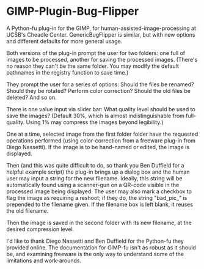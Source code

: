 # GIMP-Plugin-Bug-Flipper
A Python-fu plug-in for the GIMP, for human-assisted-image-processing at UCSB's Cheadle Center.
GenericBugFlipper is similar, but with new options and different defaults for more general usage. 

Both versions of the plug-in prompt the user for two folders: one full of images to be processed, another for saving the processed images.
(There's no reason they can't be the same folder. You may modify the default pathnames in the registry function to save time.)

They prompt the user for a series of options: Should the files be renamed? Should they be rotated? Perform color correction? Should the old files be deleted? And so on.

There is one value input via slider bar: What quality level should be used to save the images? 
(Default 30%, which is almost indistinguishable from full-quality. Using 1% may compress the images beyond legibility.)

One at a time, selected image from the first folder folder have the requested operations performed
(using color-correction from a freeware plug-in from Diego Nassetti). If the image is to be hand-named or edited, the image is displayed.

Then (and this was quite difficult to do, so thank you Ben Duffield for a helpful example script) the plug-in brings up a dialog box
and the human user may input a string for the new filename. Ideally, this string will be automatically found using a scanner-gun
on a QR-code visible in the processed image being displayed. The user may also mark a checkbox to flag the image as requiring a reshoot;
if they do, the string "bad_pic_" is prepended to the filename given. If the filename box is left blank, it reuses the old filename. 

Then the image is saved in the second folder with its new filename, at the desired compression level. 

I'd like to thank Diego Nassetti and Ben Duffield for the Python-fu they provided online. The documentation for GIMP-fu isn't
as robust as it should be, and examining freeware is the only way to understand some of the limitations and work-arounds.
